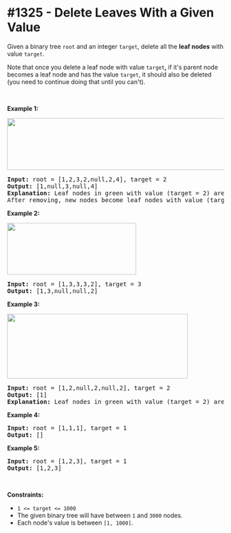 # \#1325 - Delete Leaves With a Given Value
<p>Given a binary tree&nbsp;<code>root</code>&nbsp;and an integer&nbsp;<code>target</code>, delete all the&nbsp;<strong>leaf nodes</strong>&nbsp;with value <code>target</code>.</p>

<p>Note&nbsp;that once you delete a leaf node with value <code>target</code><strong>,&nbsp;</strong>if it&#39;s parent node becomes a leaf node and has the value <code><font face="monospace">target</font></code>, it should also be deleted (you need to continue doing that until you can&#39;t).</p>

<p>&nbsp;</p>
<p><strong>Example 1:</strong></p>

<p><strong><img alt="" src="https://assets.leetcode.com/uploads/2020/01/09/sample_1_1684.png" style="width: 550px; height: 120px;" /></strong></p>

<pre>
<strong>Input:</strong> root = [1,2,3,2,null,2,4], target = 2
<strong>Output:</strong> [1,null,3,null,4]
<strong>Explanation:</strong> Leaf nodes in green with value (target = 2) are removed (Picture in left). 
After removing, new nodes become leaf nodes with value (target = 2) (Picture in center).
</pre>

<p><strong>Example 2:</strong></p>

<p><strong><img alt="" src="https://assets.leetcode.com/uploads/2020/01/09/sample_2_1684.png" style="width: 300px; height: 120px;" /></strong></p>

<pre>
<strong>Input:</strong> root = [1,3,3,3,2], target = 3
<strong>Output:</strong> [1,3,null,null,2]
</pre>

<p><strong>Example 3:</strong></p>

<p><strong><img alt="" src="https://assets.leetcode.com/uploads/2020/01/15/sample_3_1684.png" style="width: 420px; height: 150px;" /></strong></p>

<pre>
<strong>Input:</strong> root = [1,2,null,2,null,2], target = 2
<strong>Output:</strong> [1]
<strong>Explanation:</strong> Leaf nodes in green with value (target = 2) are removed at each step.
</pre>

<p><strong>Example 4:</strong></p>

<pre>
<strong>Input:</strong> root = [1,1,1], target = 1
<strong>Output:</strong> []
</pre>

<p><strong>Example 5:</strong></p>

<pre>
<strong>Input:</strong> root = [1,2,3], target = 1
<strong>Output:</strong> [1,2,3]
</pre>

<p>&nbsp;</p>
<p><strong>Constraints:</strong></p>

<ul>
	<li><code>1 &lt;= target&nbsp;&lt;= 1000</code></li>
	<li>The&nbsp;given binary tree will have between&nbsp;<code>1</code>&nbsp;and&nbsp;<code>3000</code>&nbsp;nodes.</li>
	<li>Each node&#39;s value is between <code>[1, 1000]</code>.</li>
</ul>

